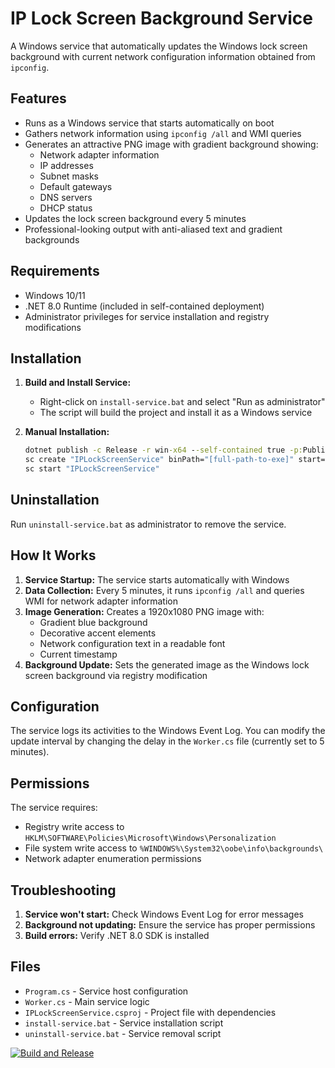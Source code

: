 # IP Lock Screen Background Service

A Windows service that automatically updates the Windows lock screen background with current network configuration information obtained from `ipconfig`.

## Features

- Runs as a Windows service that starts automatically on boot
- Gathers network information using `ipconfig /all` and WMI queries
- Generates an attractive PNG image with gradient background showing:
  - Network adapter information
  - IP addresses
  - Subnet masks
  - Default gateways
  - DNS servers
  - DHCP status
- Updates the lock screen background every 5 minutes
- Professional-looking output with anti-aliased text and gradient backgrounds

## Requirements

- Windows 10/11
- .NET 8.0 Runtime (included in self-contained deployment)
- Administrator privileges for service installation and registry modifications

## Installation

1. **Build and Install Service:**
   - Right-click on `install-service.bat` and select "Run as administrator"
   - The script will build the project and install it as a Windows service

2. **Manual Installation:**

   ```cmd
   dotnet publish -c Release -r win-x64 --self-contained true -p:PublishSingleFile=true
   sc create "IPLockScreenService" binPath="[full-path-to-exe]" start=auto DisplayName="IP Lock Screen Background Service"
   sc start "IPLockScreenService"
   ```

## Uninstallation

Run `uninstall-service.bat` as administrator to remove the service.

## How It Works

1. **Service Startup:** The service starts automatically with Windows
2. **Data Collection:** Every 5 minutes, it runs `ipconfig /all` and queries WMI for network adapter information
3. **Image Generation:** Creates a 1920x1080 PNG image with:
   - Gradient blue background
   - Decorative accent elements
   - Network configuration text in a readable font
   - Current timestamp
4. **Background Update:** Sets the generated image as the Windows lock screen background via registry modification

## Configuration

The service logs its activities to the Windows Event Log. You can modify the update interval by changing the delay in the `Worker.cs` file (currently set to 5 minutes).

## Permissions

The service requires:

- Registry write access to `HKLM\SOFTWARE\Policies\Microsoft\Windows\Personalization`
- File system write access to `%WINDOWS%\System32\oobe\info\backgrounds\`
- Network adapter enumeration permissions

## Troubleshooting

1. **Service won't start:** Check Windows Event Log for error messages
2. **Background not updating:** Ensure the service has proper permissions
3. **Build errors:** Verify .NET 8.0 SDK is installed

## Files

- `Program.cs` - Service host configuration
- `Worker.cs` - Main service logic
- `IPLockScreenService.csproj` - Project file with dependencies
- `install-service.bat` - Service installation script
- `uninstall-service.bat` - Service removal script

[![Build and Release](https://github.com/lilithebowman/IP-On-Lock-Screen-BG/actions/workflows/build-and-release.yml/badge.svg)](https://github.com/lilithebowman/IP-On-Lock-Screen-BG/actions/workflows/build-and-release.yml)

